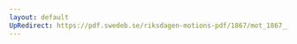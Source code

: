 ```yaml
---
layout: default
UpRedirect: https://pdf.swedeb.se/riksdagen-motions-pdf/1867/mot_1867__ak__00134/mot_1867__ak__00134_002.pdf
---
```

